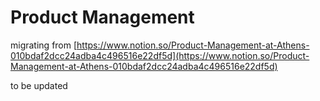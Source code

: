 # Product Management

migrating from [https://www.notion.so/Product-Management-at-Athens-010bdaf2dcc24adba4c496516e22df5d](https://www.notion.so/Product-Management-at-Athens-010bdaf2dcc24adba4c496516e22df5d)

to be updated

